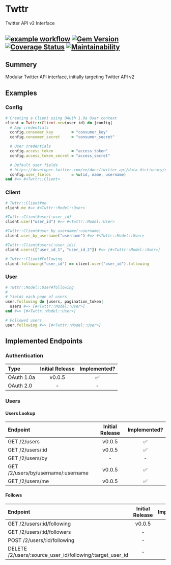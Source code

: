 # Twttr
Twitter API v2 Interface

[![example workflow](https://github.com/robertodecurnex/twttr/actions/workflows/test.yml/badge.svg)](https://github.com/robertodecurnex/twttr/actions/workflows/test.yml)
[![Gem Version](https://badge.fury.io/rb/twttr.svg)](https://rubygems.org/gems/twttr)
[![Coverage Status](https://coveralls.io/repos/github/robertodecurnex/twttr/badge.svg?branch=master)](https://coveralls.io/github/robertodecurnex/twttr?branch=master)
[![Maintainability](https://api.codeclimate.com/v1/badges/22a43fe43bc5a038854e/maintainability)](https://codeclimate.com/github/robertodecurnex/twttr/maintainability)
-----

## Summery
Modular Twitter API interface, initially targeting Twitter API v2

## Examples

### Config
```ruby
# Creating a Client using OAuth 1.0a User context
client = Twttr::Client.new(user_id) do |config|
  # App credentials
  config.consumer_key        = "consumer_key"
  config.consumer_secret     = "consumer_secret"

  # User credentials
  config.access_token        = "access_token"
  config.access_token_secret = "access_secret"

  # Default user fields
  # https://developer.twitter.com/en/docs/twitter-api/data-dictionary/object-model/user
  config.user_fields         = %w(id, name, username)
end #=> #<Twttr::Client>
```

### Client
```ruby
# Twttr::Client#me
client.me #=> #<Twttr::Model::User>

#Twttr::Client#user(:user_id)
client.user("user_id") #=> #<Twttr::Model::User>

#Twttr::Client#user_by_username(:username)
client.user_by_username("username") #=> #<Twttr::Model::User>

#Twttr::Client#users(:user_ids)
client.users(["user_id_1", "user_id_2"]) #=> [#<Twttr::Model::User>]

# Twttr::Client#Following
client.following("user_id") == client.user("user_id").following
```
### User
```ruby
# Twttr::Model::User#following
#
# Yields each page of users
user.following do |users, pagination_token|
  users #=> [#<Twttr::Model::User>]
end #=> [#<Twttr::Model::User>]

# Followed users
user.following #=> [#<Twttr::Model::User>]
```

## Implemented Endpoints

### Authentication

|Type       |Initial Release  |Implemented?       |
|:---       |:---:            |:---:              |
|OAuth 1.0a |v0.0.5           |:white_check_mark: |
|OAuth 2.0  |-                |-                  |

### Users

#### Users Lookup

|Endpoint                           |Initial Release  |Implemented?       |
|:---                               |:---:            |:---:              |
|GET /2/users                       |v0.0.5           |:white_check_mark: |
|GET /2/users/:id                   |v0.0.5           |:white_check_mark: |
|GET /2/users/by                    |-                |-                  |
|GET /2/users/by/username/:username |v0.0.5           |:white_check_mark: |
|GET /2/users/me                    |v0.0.5           |:white_check_mark: |

#### Follows

|Endpoint                                                   |Initial Release  |Implemented?       |
|:---                                                       |:---:            |:---:              |
|GET /2/users/:id/following                                 |v0.0.5           |:white_check_mark: |
|GET /2/users/:id/followers                                 |-                |-                  |
|POST /2/users/:id/following                                |-                |-                  |
|DELETE /2/users/:source_user_id/following/:target_user_id  |-                |-                  |
